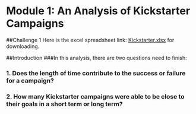 # Module 1: An Analysis of Kickstarter Campaigns

##Challenge 1
Here is the excel spreadsheet link: [Kickstarter.xlsx](https://github.com/cffhr99/Module1-Challenge/blob/main/Kickstarter_Challenge.xlsx?raw=true) for downloading.

##Introduction
###In this analysis, there are two questions need to finish:
###  1. Does the length of time contribute to the success or failure for a campaign?
###  2. How many Kickstarter campaigns were able to be close to their goals in a short term or long term?
